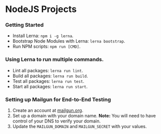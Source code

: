 # NodeJS Projects

### Getting Started

- Install Lerna: `npm i -g lerna`.
- Bootstrap Node Modules with Lerna: `lerna bootstrap`.
- Run NPM scripts: `npm run [CMD]`.

### Using Lerna to run multiple commands.

- Lint all packages: `lerna run lint`.
- Build all packages: `lerna run build`.
- Test all packages: `lerna run test`.
- Start all packages: `lerna run start`.

### Setting up Mailgun for End-to-End Testing

1. Create an account at [mailgun.org](https://www.mailgun.org).
2. Set up a domain with your domain name. **Note:** You will need to have control of your DNS to verify your domain.
3. Update the `MAILGUN_DOMAIN` and `MAILGUN_SECRET` with your values.
